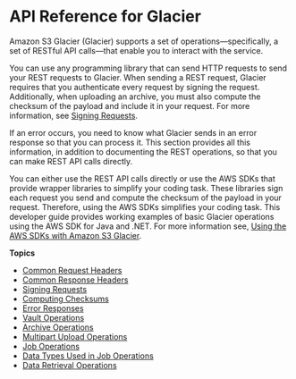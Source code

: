 # API Reference for Glacier<a name="amazon-glacier-api"></a>

Amazon S3 Glacier \(Glacier\) supports a set of operations—specifically, a set of RESTful API calls—that enable you to interact with the service\. 

You can use any programming library that can send HTTP requests to send your REST requests to Glacier\. When sending a REST request, Glacier requires that you authenticate every request by signing the request\. Additionally, when uploading an archive, you must also compute the checksum of the payload and include it in your request\. For more information, see [Signing Requests](amazon-glacier-signing-requests.md)\.

If an error occurs, you need to know what Glacier sends in an error response so that you can process it\. This section provides all this information, in addition to documenting the REST operations, so that you can make REST API calls directly\. 

You can either use the REST API calls directly or use the AWS SDKs that provide wrapper libraries to simplify your coding task\. These libraries sign each request you send and compute the checksum of the payload in your request\. Therefore, using the AWS SDKs simplifies your coding task\. This developer guide provides working examples of basic Glacier operations using the AWS SDK for Java and \.NET\. For more information see, [Using the AWS SDKs with Amazon S3 Glacier](using-aws-sdk.md)\.

**Topics**
+ [Common Request Headers](api-common-request-headers.md)
+ [Common Response Headers](api-common-response-headers.md)
+ [Signing Requests](amazon-glacier-signing-requests.md)
+ [Computing Checksums](checksum-calculations.md)
+ [Error Responses](api-error-responses.md)
+ [Vault Operations](vault-operations.md)
+ [Archive Operations](archive-operations.md)
+ [Multipart Upload Operations](multipart-archive-operations.md)
+ [Job Operations](job-operations.md)
+ [Data Types Used in Job Operations](api-data-types.md)
+ [Data Retrieval Operations](data-retrieval-policy-operations.md)